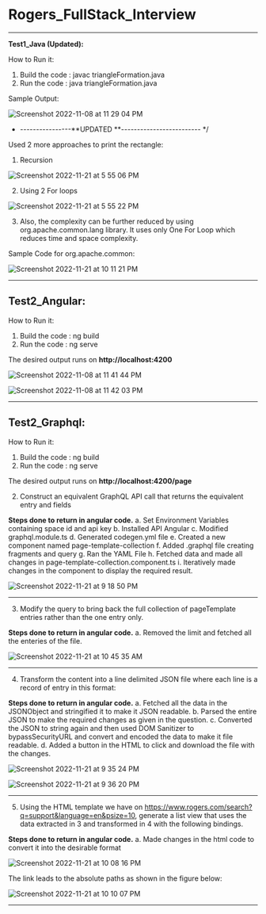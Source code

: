 # Rogers_FullStack_Interview
--------------------------------------------------------------------------------

**Test1_Java (Updated):**

How to Run it:
1. Build the code : javac triangleFormation.java
2. Run the code : java triangleFormation.java

Sample Output:

![Screenshot 2022-11-08 at 11 29 04 PM](https://user-images.githubusercontent.com/37467301/200739963-f79985f1-44db-42d4-a4f7-20d29f74337c.png)

* ----------------**UPDATED **------------------------- */

Used 2 more approaches to print the rectangle:
1. Recursion

![Screenshot 2022-11-21 at 5 55 06 PM](https://user-images.githubusercontent.com/37467301/203189453-e64156c2-871f-4264-8499-3d826efee600.png)

2. Using 2 For loops


![Screenshot 2022-11-21 at 5 55 22 PM](https://user-images.githubusercontent.com/37467301/203189467-f5555bbb-7123-417f-a2e8-75c6330b8c98.png)


3. Also, the complexity can be further reduced by using org.apache.common.lang library. It uses only One For Loop which reduces time and space complexity. 

Sample Code for org.apache.common:


![Screenshot 2022-11-21 at 10 11 21 PM](https://user-images.githubusercontent.com/37467301/203212043-dbbbabf2-4cde-4264-92cf-45d43d063660.png)

---------------------------------------------------------------------------------------------------------------------------------------------

**Test2_Angular:**
---------------------------------------------------------------------------------------------------------------------------------------------

How to Run it:
1. Build the code : ng build
2. Run the code : ng serve

The desired output runs on 
**http://localhost:4200**

![Screenshot 2022-11-08 at 11 41 44 PM](https://user-images.githubusercontent.com/37467301/200740409-4d20bb0c-647a-43b2-b8b1-cbad00285747.png)



![Screenshot 2022-11-08 at 11 42 03 PM](https://user-images.githubusercontent.com/37467301/200740385-09e52442-6a44-4757-975e-242db0e3a06a.png)

---------------------------------------------------------------------------------------------------------------------------------------------

**Test2_Graphql:**
--------------------------------------------------------------------------------------------------------------------------------------------


How to Run it:
1. Build the code : ng build
2. Run the code : ng serve

The desired output runs on 
**http://localhost:4200/page**

2. Construct an equivalent GraphQL API call that returns the equivalent entry and fields


**Steps done to return in angular code.**
a. Set Environment Variables containing space id and api key
b. Installed API Angular
c. Modified graphql.module.ts
d. Generated codegen.yml file 
e. Created a new component named page-template-collection
f. Added .graphql file creating fragments and query
g. Ran the YAML File
h. Fetched data and made all changes in page-template-collection.component.ts
i. Iteratively made changes in the component to display the required result.


![Screenshot 2022-11-21 at 9 18 50 PM](https://user-images.githubusercontent.com/37467301/203201226-0ab0dcf3-d5f2-4a71-93b3-9abfd00fb44e.png)

---------------------------------------------------------------------------------------------------------------------------------------------



3. Modify the query to bring back the full collection of pageTemplate entries rather than the one entry only.

**Steps done to return in angular code.**
a. Removed the limit and fetched all the enteries of the file.

![Screenshot 2022-11-21 at 10 45 35 AM](https://user-images.githubusercontent.com/37467301/203201335-7ca60efc-a110-4b59-9ee1-54a491039448.png)



---------------------------------------------------------------------------------------------------------------------------------------------


4. Transform the content into a line delimited JSON file where each line is a record of entry in this format:

**Steps done to return in angular code.**
a. Fetched all the data in the JSONObject and stringified it to make it JSON readable. 
b. Parsed the entire JSON to make the required changes as given in the question.
c. Converted the JSON to string again and then used DOM Sanitizer to bypassSecurityURL and convert and encoded the data to make it file readable.
d. Added a button in the HTML to click and download the file with the changes.


![Screenshot 2022-11-21 at 9 35 24 PM](https://user-images.githubusercontent.com/37467301/203207229-49df12ca-842a-4ee5-94e2-2c9f0420b8c8.png)


![Screenshot 2022-11-21 at 9 36 20 PM](https://user-images.githubusercontent.com/37467301/203207244-1aefc0a4-c079-410b-a702-6d25d80b9f05.png)

---------------------------------------------------------------------------------------------------------------------------------------------


5. Using the HTML template we have on https://www.rogers.com/search?q=support&language=en&psize=10, generate a list view that uses the data extracted in 3 and transformed in 4 with the following bindings. 

**Steps done to return in angular code.**
a. Made changes in the html code to convert it into the desirable format


![Screenshot 2022-11-21 at 10 08 16 PM](https://user-images.githubusercontent.com/37467301/203211715-50204bab-40b8-414b-a55f-eb2dd3cace29.png)

The link leads to the absolute paths as shown in the figure below:

![Screenshot 2022-11-21 at 10 10 07 PM](https://user-images.githubusercontent.com/37467301/203211910-da7315a4-30c1-486f-b304-e5aa0d9e159e.png)

---------------------------------------------------------------------------------------------------------------------------------------------
